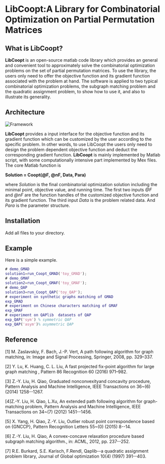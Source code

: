 # LibCoopt:A Library for Combinatorial Optimization on Partial Permutation Matrices

## What is **LibCoopt**?

**LibCoopt** is an open-source matlab code library which provides an general and convenient tool to approximately solve the combinatorial optimization problems on the set of partial permutation matrices. To use the library, the users only need to offer the objective function and its gradient function associated with the problem at hand. The software is applied to two typical combinatorial optimization problems, the subgraph matching problem and the quadratic assignment problem, to show how to use it, and also to illustrate its generality.

## Architecture

![Framework](https://github.com/RowenaWong/LibCoopt/blob/master/doc/framework.png)

**LibCoopt**  provides a input interface for the objective function and its gradient function which can be customized by the user according to the specific problem. In other words, to use LibCoopt the users only need to design the problem dependent objective function and deduct the corresponding gradient function. 
**LibCoopt** is mainly implemented by Matlab script, with some computationally intensive part implemented by Mex files. 
The core Matlab function is 

**Solution = Coopt(@F, @nF, Data, Para)**

where *Solution* is the final combinatorial optimization solution including the minimal point, objective value, and running time. The first two inputs *@F* and *@nF* are the function handles of the customized objective function and its gradient function. The third input *Data* is the problem related data. And *Para* is the parameter structure. 

## Installation
Add all files to your directory.

## Example

Here is a simple example. 

```matlab
# demo_GMAD
solution1=run_Coopt_GMAD('toy_GMAD');
# demo_GMAF
solution2=run_Coopt_GMAF('toy_GMAF');
# demo_QAP
solution3=run_Coopt_QAP('toy_QAP');
# experiment on synthetic graphs matching of GMAD
exp_GMAD
# experiment on Chinese characters matching of GMAF
exp_GMAF
# experiment on QAPlib  datasets of QAP
exp_QAP('sym') % symmetric QAP
exp_QAP('asym')% asymmetric QAP
```
## Reference
[1] M. Zaslavskiy, F. Bach, J.-P. Vert, A path following algorithm for graph matching, in: Image and Signal Processing, Springer, 2008, pp. 329–337.

[2] Y. Lu, K. Huang, C. L. Liu, A fast projected fix-point algorithm for large graph matching , Pattern 86 Recognition 60 (2016) 971–982.

[3] Z.-Y. Liu, H. Qiao, Graduated nonconvexityand concavity procedure, Pattern Analysis and Machine Intelligence, IEEE Transactions on 36~(6) (2014) 1258--1267.
  
[4]Z.-Y. Liu, H. Qiao, L.Xu, An extended path following algorithm for graph-matching problem, Pattern Analysis and Machine Intelligence, IEEE Transactions on 34~(7) (2012) 1451--1456.
  
[5] X. Yang, H. Qiao, Z.-Y. Liu, Outlier robust point correspondence based on {GNCCP}, Pattern Recognition Letters 55~(0) (2015) 8--14.
  
[6] Z.-Y. Liu, H. Qiao, A convex-concave relaxation procedure based subgraph matching
  algorithm., in: ACML, 2012, pp. 237--252.
  
[7] R.E. Burkard, S.E. Karisch, F.Rendl, Qaplib--a quadratic assignment problem library, Journal of Global optimization 10(4) (1997) 391--403.
```
